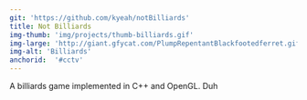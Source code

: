 ```yaml
---
git: 'https://github.com/kyeah/notBilliards'
title: Not Billiards
img-thumb: 'img/projects/thumb-billiards.gif'
img-large: 'http://giant.gfycat.com/PlumpRepentantBlackfootedferret.gif'
img-alt: 'Billiards'
anchorid:  '#cctv'
---
```


A billiards game implemented in C++ and OpenGL. Duh